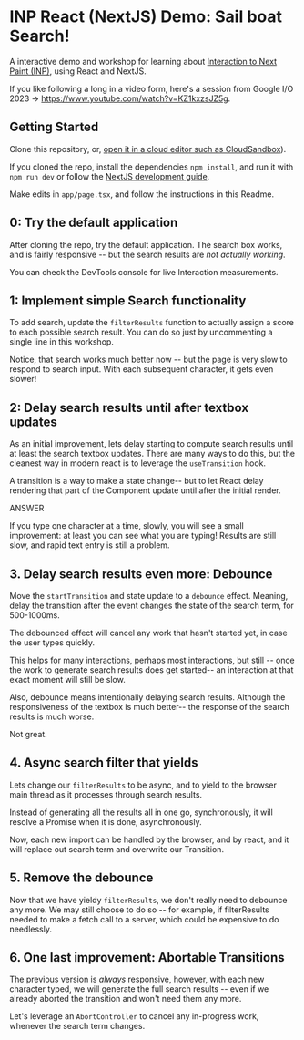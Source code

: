 # INP React (NextJS) Demo: Sail boat Search!

A interactive demo and workshop for learning about [Interaction to Next Paint (INP)](https://web.dev/inp), using React and NextJS.

If you like following a long in a video form, here's a session from Google I/O 2023 -> https://www.youtube.com/watch?v=KZ1kxzsJZ5g.

## Getting Started

Clone this repository, or, [open it in a cloud editor such as CloudSandbox](https://codesandbox.io/p/github/mmocny/inp-codesandbox-nextjs)).

If you cloned the repo, install the dependencies `npm install`, and run it with `npm run dev` or follow the [NextJS development guide](https://nextjs.org/docs/getting-started/installation#run-the-development-server).

Make edits in `app/page.tsx`, and follow the instructions in this Readme.

## 0: Try the default application

After cloning the repo, try the default application.  The search box works, and is fairly responsive -- but the search results are *not actually working*.

You can check the DevTools console for live Interaction measurements.

## 1: Implement simple Search functionality

To add search, update the `filterResults` function to actually assign a score to each possible search result.
You can do so just by uncommenting a single line in this workshop.

Notice, that search works much better now -- but the page is very slow to respond to search input.
With each subsequent character, it gets even slower!

## 2: Delay search results until after textbox updates

As an initial improvement, lets delay starting to compute search results until at least the search textbox updates.
There are many ways to do this, but the cleanest way in modern react is to leverage the `useTransition` hook.

A transition is a way to make a state change-- but to let React delay rendering that part of the Component update until after the initial render.

ANSWER

If you type one character at a time, slowly, you will see a small improvement: at least you can see what you are typing!  Results are still slow, and rapid text entry is still a problem.

## 3. Delay search results even more: Debounce

Move the `startTransition` and state update to a `debounce` effect.  Meaning, delay the transition after the event changes the state of the search term, for 500-1000ms.

The debounced effect will cancel any work that hasn't started yet, in case the user types quickly.

This helps for many interactions, perhaps most interactions, but still -- once the work to generate search results does get started-- an interaction at that exact moment will still be slow.

Also, debounce means intentionally delaying search results.  Although the responsiveness of the textbox is much better-- the response of the search results is much worse.

Not great.

## 4. Async search filter that yields

Lets change our `filterResults` to be async, and to yield to the browser main thread as it processes through search results.

Instead of generating all the results all in one go, synchronously, it will resolve a Promise when it is done, asynchronously.

Now, each new import can be handled by the browser, and by react, and it will replace out search term and overwrite our Transition.

## 5. Remove the debounce

Now that we have yieldy `filterResults`, we don't really need to debounce any more.  We may still choose to do so -- for example, if filterResults needed to make a fetch call to a server, which could be expensive to do needlessly.

## 6. One last improvement: Abortable Transitions

The previous version is *always* responsive, however, with each new character typed, we will generate the full search results -- even if we already aborted the transition and won't need them any more.

Let's leverage an `AbortController` to cancel any in-progress work, whenever the search term changes.
